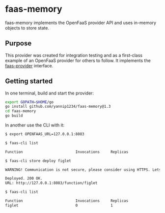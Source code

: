 # faas-memory

faas-memory implements the OpenFaaS provider API and uses in-memory objects to store state.

## Purpose

This provider was created for integration testing and as a first-class example of an OpenFaaS provider for others to follow. It implements the [faas-provider](https://github.com/openfaas/faas-provider) interface.

## Getting started

In one terminal, build and start the provider:

```sh
export GOPATH=$HOME/go
go install github.com/yannip1234/faas-memory@1.3
cd faas-memory
go build
```

In another use the CLI with it:

```sh
$ export OPENFAAS_URL=127.0.0.1:8083

$ faas-cli list

Function                      	Invocations    	Replicas

$ faas-cli store deploy figlet

WARNING! Communication is not secure, please consider using HTTPS. Letsencrypt.org offers free SSL/TLS certificates.

Deployed. 200 OK.
URL: http://127.0.0.1:8083/function/figlet

$ faas-cli list

Function                      	Invocations    	Replicas
figlet                        	0              	1
```

